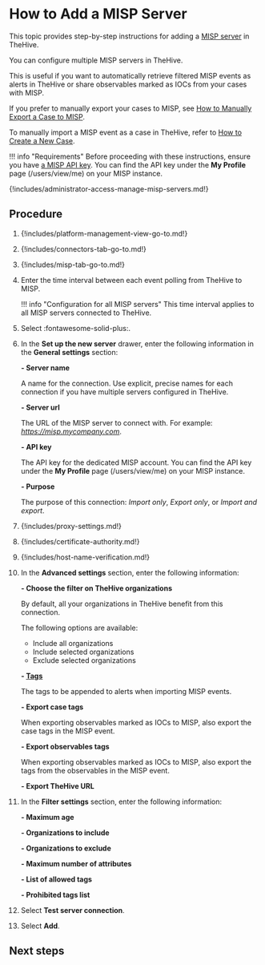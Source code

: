 # How to Add a MISP Server

This topic provides step-by-step instructions for adding a [MISP server](about-misp-integration.md) in TheHive.

You can configure multiple MISP servers in TheHive.

This is useful if you want to automatically retrieve filtered MISP events as alerts in TheHive or share observables marked as IOCs from your cases with MISP. 

If you prefer to manually export your cases to MISP, see [How to Manually Export a Case to MISP](../../user-guides/analyst-corner/cases/export-a-case-to-misp.md).

To manually import a MISP event as a case in TheHive, refer to [How to Create a New Case](../../user-guides/analyst-corner/cases/create-a-new-case.md#create-a-case-from-a-misp-event).

!!! info "Requirements"
    Before proceeding with these instructions, ensure you have [a MISP API key](https://www.circl.lu/doc/misp/automation/#automation-api). You can find the API key under the **My Profile** page (/users/view/me) on your MISP instance.

{!includes/administrator-access-manage-misp-servers.md!}

<h2>Procedure</h2>

1. {!includes/platform-management-view-go-to.md!}

2. {!includes/connectors-tab-go-to.md!}

3. {!includes/misp-tab-go-to.md!}

4. Enter the time interval between each event polling from TheHive to MISP.

    !!! info "Configuration for all MISP servers"
        This time interval applies to all MISP servers connected to TheHive.

5. Select :fontawesome-solid-plus:.

6. In the **Set up the new server** drawer, enter the following information in the **General settings** section:

    **- Server name**

    A name for the connection. Use explicit, precise names for each connection if you have multiple servers configured in TheHive.

    **- Server url**

    The URL of the MISP server to connect with. For example: *https://misp.mycompany.com*.

    **- API key**

    The API key for the dedicated MISP account. You can find the API key under the **My Profile** page (/users/view/me) on your MISP instance.

    **- Purpose**
    
    The purpose of this connection: *Import only*, *Export only*, or *Import and export*.

7. {!includes/proxy-settings.md!}

8. {!includes/certificate-authority.md!}

9. {!includes/host-name-verification.md!}

10. In the **Advanced settings** section, enter the following information:

    **- Choose the filter on TheHive organizations**

    By default, all your organizations in TheHive benefit from this connection.

    The following options are available:

    * Include all organizations
    * Include selected organizations
    * Exclude selected organizations

    **- [Tags](../../administration/taxonomies.md)**

    The tags to be appended to alerts when importing MISP events.

    **- Export case tags**

    When exporting observables marked as IOCs to MISP, also export the case tags in the MISP event.

    **- Export observables tags**

    When exporting observables marked as IOCs to MISP, also export the tags from the observables in the MISP event.

    **- Export TheHive URL**
  

11. In the **Filter settings** section, enter the following information:

    **- Maximum age**

    **- Organizations to include**

    **- Organizations to exclude**

    **- Maximum number of attributes**

    **- List of allowed tags**

    **- Prohibited tags list**

12. Select **Test server connection**.

13. Select **Add**.

<h2>Next steps</h2>